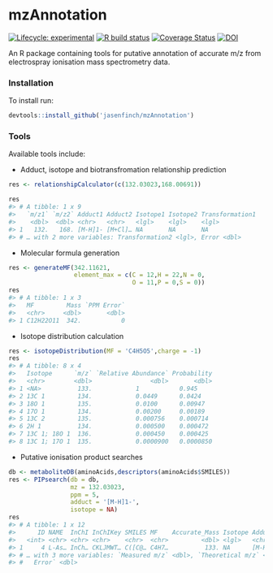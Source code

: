 
# mzAnnotation

<!-- badges: start -->

[![Lifecycle:
experimental](https://img.shields.io/badge/lifecycle-experimental-orange.svg)](https://lifecycle.r-lib.org/articles/stages.html#experimental)
[![R build
status](https://github.com/jasenfinch/mzAnnotation/workflows/R-CMD-check/badge.svg)](https://github.com/jasenfinch/mzAnnotation/actions)
[![Coverage
Status](https://img.shields.io/codecov/c/github/jasenfinch/mzAnnotation/devel.svg)](https://codecov.io/github/jasenfinch/mzAnnotation?branch=devel)
[![DOI](https://zenodo.org/badge/33083554.svg)](https://zenodo.org/badge/latestdoi/33083554)
<!-- badges: end -->

An R package containing tools for putative annotation of accurate m/z
from electrospray ionisation mass spectrometry data.

### Installation

To install run:

``` r
devtools::install_github('jasenfinch/mzAnnotation')
```

### Tools

Available tools include:

-   Adduct, isotope and biotransfromation relationship prediction

``` r
res <- relationshipCalculator(c(132.03023,168.00691))

res
#> # A tibble: 1 x 9
#>   `m/z1` `m/z2` Adduct1 Adduct2 Isotope1 Isotope2 Transformation1
#>    <dbl>  <dbl> <chr>   <chr>   <lgl>    <lgl>    <lgl>          
#> 1   132.   168. [M-H]1- [M+Cl]… NA       NA       NA             
#> # … with 2 more variables: Transformation2 <lgl>, Error <dbl>
```

-   Molecular formula generation

``` r
res <- generateMF(342.11621,
                  element_max = c(C = 12,H = 22,N = 0,
                                  O = 11,P = 0,S = 0))
res
#> # A tibble: 1 x 3
#>   MF         Mass `PPM Error`
#>   <chr>     <dbl>       <dbl>
#> 1 C12H22O11  342.           0
```

-   Isotope distribution calculation

``` r
res <- isotopeDistribution(MF = 'C4H5O5',charge = -1)
res
#> # A tibble: 8 x 4
#>   Isotope      `m/z` `Relative Abundance` Probability
#>   <chr>        <dbl>                <dbl>       <dbl>
#> 1 <NA>          133.            1           0.945    
#> 2 13C 1         134.            0.0449      0.0424   
#> 3 18O 1         135.            0.0100      0.00947  
#> 4 17O 1         134.            0.00200     0.00189  
#> 5 13C 2         135.            0.000756    0.000714 
#> 6 2H 1          134.            0.000500    0.000472 
#> 7 13C 1; 18O 1  136.            0.000450    0.000425 
#> 8 13C 1; 17O 1  135.            0.0000900   0.0000850
```

-   Putative ionisation product searches

``` r
db <- metaboliteDB(aminoAcids,descriptors(aminoAcids$SMILES))
res <- PIPsearch(db = db,
                 mz = 132.03023,
                 ppm = 5,
                 adduct = '[M-H]1-',
                 isotope = NA)
res
#> # A tibble: 1 x 12
#>      ID NAME  InChI InChIKey SMILES MF    Accurate_Mass Isotope Adduct
#>   <int> <chr> <chr> <chr>    <chr>  <chr>         <dbl> <lgl>   <chr> 
#> 1     4 L-As… InCh… CKLJMWT… C([C@… C4H7…          133. NA      [M-H]…
#> # … with 3 more variables: `Measured m/z` <dbl>, `Theoretical m/z` <dbl>, `PPM
#> #   Error` <dbl>
```
